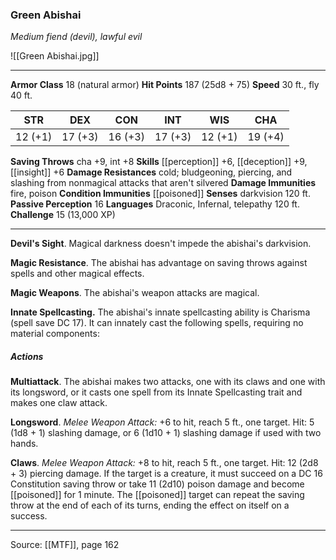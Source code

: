 ### Green Abishai
_Medium fiend (devil), lawful evil_

![[Green Abishai.jpg]]




---

**Armor Class** 18 (natural armor)
**Hit Points** 187 (25d8 + 75)
**Speed** 30 ft., fly 40 ft.

| STR     | DEX     | CON     | INT     | WIS     | CHA     |
|---------|---------|---------|---------|---------|---------|
| 12 (+1) | 17 (+3) | 16 (+3) | 17 (+3) | 12 (+1) | 19 (+4) |

**Saving Throws** cha +9, int +8
**Skills** [[perception]] +6, [[deception]] +9, [[insight]] +6
**Damage Resistances** cold; bludgeoning, piercing, and slashing from nonmagical attacks that aren't silvered
**Damage Immunities** fire, poison
**Condition Immunities** [[poisoned]]
**Senses** darkvision 120 ft.
**Passive Perception** 16
**Languages** Draconic, Infernal, telepathy 120 ft.
**Challenge** 15 (13,000 XP)

---

**Devil's Sight**. Magical darkness doesn't impede the abishai's darkvision.

**Magic Resistance**. The abishai has advantage on saving throws against spells and other magical effects.

**Magic Weapons**. The abishai's weapon attacks are magical.

**Innate Spellcasting.** The abishai's innate spellcasting ability is Charisma (spell save DC 17). It can innately cast the following spells, requiring no material components:

##### Actions
**Multiattack**. The abishai makes two attacks, one with its claws and one with its longsword, or it casts one spell from its Innate Spellcasting trait and makes one claw attack.

**Longsword**. _Melee Weapon Attack:_ +6 to hit, reach 5 ft., one target. Hit: 5 (1d8 + 1) slashing damage, or 6 (1d10 + 1) slashing damage if used with two hands.

**Claws**. _Melee Weapon Attack:_ +8 to hit, reach 5 ft., one target. Hit: 12 (2d8 + 3) piercing damage. If the target is a creature, it must succeed on a DC 16 Constitution saving throw or take 11 (2d10) poison damage and become [[poisoned]] for 1 minute. The [[poisoned]] target can repeat the saving throw at the end of each of its turns, ending the effect on itself on a success.


---

Source: [[MTF]], page 162